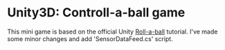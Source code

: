 # Unity3D: Controll-a-ball game

This mini game is based on the official Unity [Roll-a-ball](https://learn.unity.com/project/roll-a-ball-tutorial) tutorial. I've made some minor changes and add 'SensorDataFeed.cs' script. 


